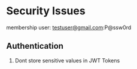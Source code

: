 # Security Issues

membership user: testuser@gmail.com:P@ssw0rd


## Authentication
1. Dont store sensitive values in JWT Tokens